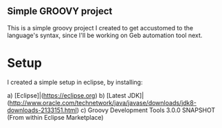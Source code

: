 ## Simple GROOVY project

This is a simple groovy project I created to get accustomed to the language's syntax, since I'll be working on Geb automation tool next.

# Setup

I created a simple setup in eclipse, by installing:

a) [Eclipse]|(https://eclipse.org)
b) [Latest JDK]|(http://www.oracle.com/technetwork/java/javase/downloads/jdk8-downloads-2133151.html)
c) Groovy Development Tools 3.0.0 SNAPSHOT (From within Eclipse Marketplace)